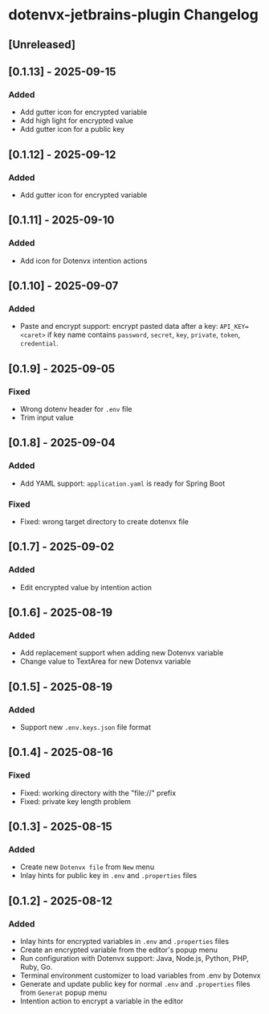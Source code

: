 <!-- Keep a Changelog guide -> https://keepachangelog.com -->

# dotenvx-jetbrains-plugin Changelog

## [Unreleased]

## [0.1.13] - 2025-09-15

### Added

- Add gutter icon for encrypted variable
- Add high light for encrypted value
- Add gutter icon for a public key

## [0.1.12] - 2025-09-12

### Added

- Add gutter icon for encrypted variable

## [0.1.11] - 2025-09-10

### Added

- Add icon for Dotenvx intention actions

## [0.1.10] - 2025-09-07

### Added

- Paste and encrypt support: encrypt pasted data after a key: `API_KEY=<caret>` if key name contains `password`,
  `secret`, `key`, `private`, `token`, `credential`.

## [0.1.9] - 2025-09-05

### Fixed

- Wrong dotenv header for `.env` file
- Trim input value

## [0.1.8] - 2025-09-04

### Added

- Add YAML support: `application.yaml` is ready for Spring Boot

### Fixed

- Fixed: wrong target directory to create dotenvx file

## [0.1.7] - 2025-09-02

### Added

- Edit encrypted value by intention action

## [0.1.6] - 2025-08-19

### Added

- Add replacement support when adding new Dotenvx variable
- Change value to TextArea for new Dotenvx variable

## [0.1.5] - 2025-08-19

### Added

- Support new `.env.keys.json` file format

## [0.1.4] - 2025-08-16

### Fixed

- Fixed: working directory with the "file://" prefix
- Fixed: private key length problem

## [0.1.3] - 2025-08-15

### Added

- Create new `Dotenvx file` from `New` menu
- Inlay hints for public key in `.env` and `.properties` files

## [0.1.2] - 2025-08-12

### Added

- Inlay hints for encrypted variables in `.env` and `.properties` files
- Create an encrypted variable from the editor's popup menu
- Run configuration with Dotenvx support: Java, Node.js, Python, PHP, Ruby, Go.
- Terminal environment customizer to load variables from .env by Dotenvx
- Generate and update public key for normal `.env` and `.properties` files from `Generat` popup menu
- Intention action to encrypt a variable in the editor

